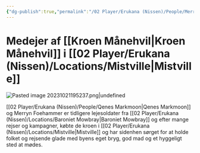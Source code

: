 ```yaml
---
{"dg-publish":true,"permalink":"/02 Player/Erukana (Nissen)/People/Merryn Foehammer/"}
---
```


# Medejer af [[Kroen Månehvil\|Kroen Månehvil]] i [[02 Player/Erukana (Nissen)/Locations/Mistville\|Mistville]] 

![Pasted image 20231021195237.png|undefined](/img/user/10%20Attachments/Pasted%20image%2020231021195237.png)

[[02 Player/Erukana (Nissen)/People/Qenes Markmoon\|Qenes Markmoon]]  og Merryn Foehammer er tidligere lejesoldater fra [[02 Player/Erukana (Nissen)/Locations/Baroniet Mowbray\|Baroniet Mowbray]] og efter mange rejser og kampagner, købte de kroen i [[02 Player/Erukana (Nissen)/Locations/Mistville\|Mistville]] og har sidenhen sørget for at holde folket og rejsende glade med byens eget bryg, god mad og et hyggeligt sted at mødes.
